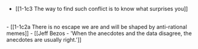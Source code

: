 - [[1-1c3 The way to find such conflict is to know what surprises you]]
<br>
- [[1-1c2a There is no escape we are and will be shaped by anti-rational memes]]
- [[Jeff Bezos - 'When the anecdotes and the data disagree, the anecdotes are usually right.']]
